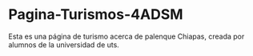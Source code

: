 # Pagina-Turismos-4ADSM
Esta es una página de turismo acerca de palenque Chiapas, creada por alumnos de la universidad de uts.
